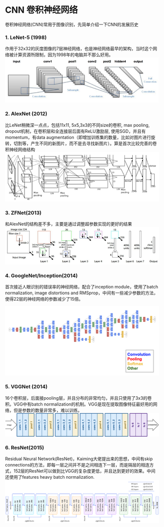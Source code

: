 # CNN 卷积神经网络
卷积神经网络(CNN)常用于图像识别，先简单介绍一下CNN的发展历史
### 1. LeNet-5 (1998)
作用于32x32的灰度图像的7层神经网络，也是神经网络最早的架构，当时这个网络被计算资源所限制，因为1998年的电脑并不那么好用。
<img src="https://github.com/mingming741/RenneNotes/blob/master/Resource/Image/LeNet1998.png"/>

### 2. AlexNet (2012)
比LeNet稍微深一点点，包括11x11, 5x5,3x3的不同size的卷积, max pooling, dropout机制，在卷积层和全连接层后面有ReLU激励层, 使用SGD，并且有momentum，有data augmentation（即增加训练集的数量，比如对图片进行旋转，切割等，产生不同的新图片，而不是去寻找新图片）。算是首次比较完善的卷积神经网络结构
<img src="https://github.com/mingming741/RenneNotes/blob/master/Resource/Image/AlexNet2012.png"/>

### 3. ZFNet(2013)
和AlexNet的结构差不多，主要是通过调整超参数实现的更好的结果
<img src="https://github.com/mingming741/RenneNotes/blob/master/Resource/Image/ZFNet2013.png"/>

### 4. GoogleNet/Inception(2014)
首次接近人眼识别的错误率的神经网络，配合了inception module，使用了batch normalization, image distortions and RMSprop，中间有一些减少参数的方法，使得22层的神经网络的参数减少了15倍。

<img src="https://github.com/mingming741/RenneNotes/blob/master/Resource/Image/Inception2014.png"/>

### 5. VGGNet (2014)
16个卷积层，后面接pooling层，并且分布的非常均匀，并且只使用了3x3的卷积。VGG中有batch normalization的机制。VGG是现在提取图像特征最好用的网络，但是参数的数量非常多，难以训练。
<img src="https://github.com/mingming741/RenneNotes/blob/master/Resource/Image/VGG2014.png"/>

### 6. ResNet(2015)
Residual Neural Network(ResNet)，Kaiming大佬提出来的思想，中间有skip connections的方法，即每一层之间并不是之间相连下一层，而是隔层的相连方式，152层的ResNet可以做到比VGG的复杂度更低，并且达到更好的效果。中间还使用了features heavy batch normalization.
<img src="https://github.com/mingming741/RenneNotes/blob/master/Resource/Image/ResNet2015.png"/>
